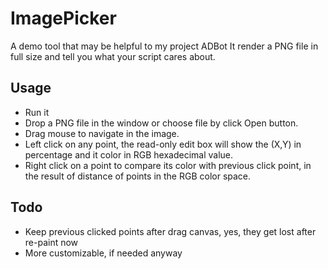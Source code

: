 # ImagePicker
A demo tool that may be helpful to my project ADBot
It render a PNG file in full size and tell you what your script cares about.

## Usage
- Run it
- Drop a PNG file in the window or choose file by click Open button.
- Drag mouse to navigate in the image.
- Left click on any point, the read-only edit box will show the (X,Y) in percentage and it color in RGB hexadecimal value.
- Right click on a point to compare its color with previous click point, in the result of distance of points in the RGB color space.

## Todo
- Keep previous clicked points after drag canvas, yes, they get lost after re-paint now
- More customizable, if needed anyway
